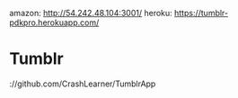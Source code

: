 amazon: http://54.242.48.104:3001/
heroku: https://tumblr-pdkpro.herokuapp.com/
# Tumblr
://github.com/CrashLearner/TumblrApp

